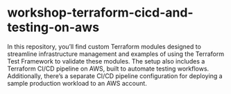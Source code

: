 # workshop-terraform-cicd-and-testing-on-aws
In this repository, you’ll find custom Terraform modules designed to streamline infrastructure management and examples of using the Terraform Test Framework to validate these modules. The setup also includes a Terraform CI/CD pipeline on AWS, built to automate testing workflows. Additionally, there’s a separate CI/CD pipeline configuration for deploying a sample production workload to an AWS account.
